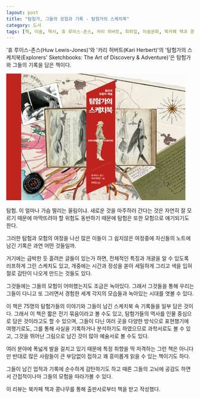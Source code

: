 ```yaml
---
layout: post
title: "탐험가, 그들의 모험과 기록 - 탐험가의 스케치북"
category: 도서
tags: [책, 미술, 역사, 휴 루이스-존스, 카리 허버트, 최파일, 미술문화, 북카페 책과 콩나무, 서평]
---
```


'휴 루이스-존스(Huw Lewis-Jones)'와
'카리 허버트(Kari Herbert)'의
'탐험가의 스케치북(Explorers' Sketchbooks: The Art of Discovery & Adventure)'은
탐험가와 그들의 기록을 담은 책이다.

![표지](/images/book/explorers-sketchbooks-book-w480.jpg)

탐험.
이 얼마나 가슴 떨리는 울림이냐.
새로운 것을 마주하러 간다는 것은 자연히 잘 모르기 때문에 마딱뜨려야 할 위험도 동반하기 때문에
탐험은 또한 모험으로 얘기되기도 한다.

그러한 탐험과 모험의 여정을 나선 많은 이들이
그 쉽지않은 여정중에 자신들의 노트에 남긴 기록은 과연 어떤 것들일까.

거기에는 급박한 듯 흘려쓴 글들이 있는가 하면,
전체적인 특징과 개괄을 알 수 있도록 러프하게 그린 스케치도 있고,
개중에는 시간과 정성을 쏟아 세밀하게 그리고 색을 입혀 절로 감탄이 나오게 만드는 것들도 있다.

그것들에는 그들의 모험이 어떠했는지도 조금은 녹아있다.
그래서 그것들을 통해 우리는 그들이 다니고 또 그러면서 경험한 세계 각지의 모습들과 녹아있는 시대를 엿볼 수 있다.

이 책은 75명의 탐험가들의 이야기와
그들이 남긴 스케치북 속 기록들을 일부 담은 것이다.
그래서 이 책은 짧은 전기 묶음이라고 볼 수도 있고,
탐험가들의 역사를 인물 중심으로 담은 것이라고도 할 수 있으며,
그들이 다닌 여러 곳을 다양한 방식으로 표현했기에 여행기로도,
그를 통해 사실을 기록하거나 분석하기도 하였으므로 과학서로도 볼 수 있고,
그것을 뛰어난 그림으로 남긴 것이 많아 예술서로 볼 수도 있다.

여러 분야에 폭넓게 발을 걸치고 있기 때문에 특정 취향을 딱 저격하는 그런 책은 아니다만
반대로 많은 사람들이 큰 부담없이 접하고 꽤 흥미롭게 읽을 수 있는 책이기도 하다.

그들이 남긴 업적과 기록에 순수하게 감탄하기도 하고
때론 그들의 고뇌에 공감도 하면서
간접적이나마 그들의 모험을 따라가볼 수 있다.



<div class="im im-info">
이 리뷰는 북카페 책과 콩나무를 통해 출판사로부터 책을 받고 작성했다.
</div>
